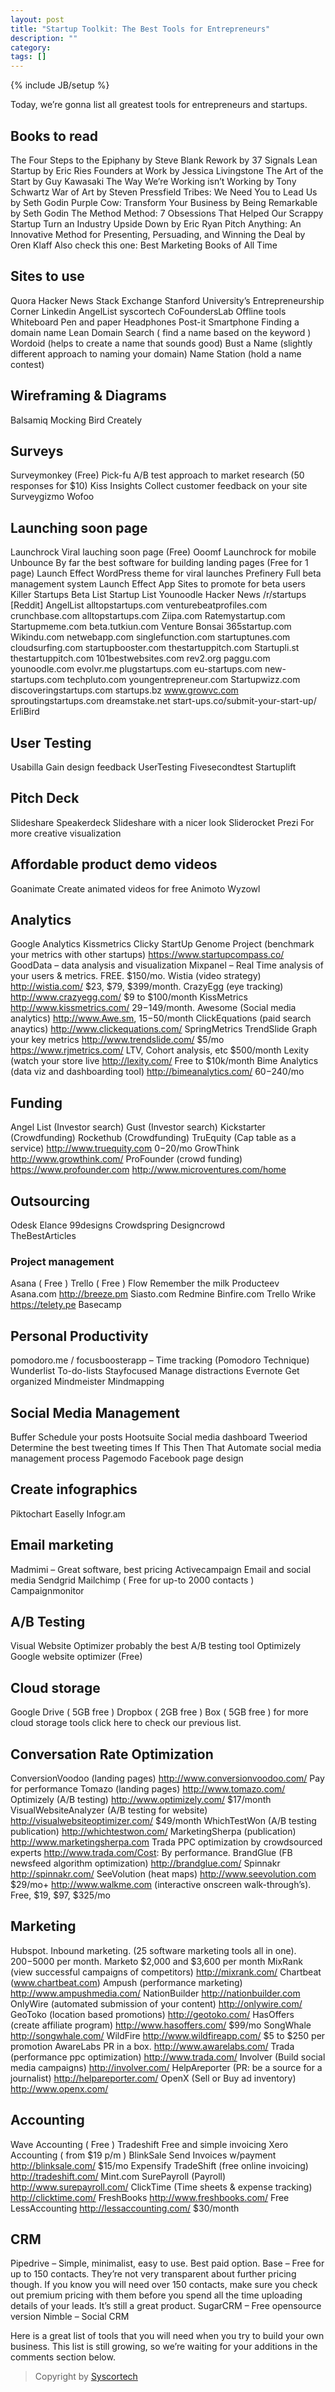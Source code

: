 ```yaml
---
layout: post
title: "Startup Toolkit: The Best Tools for Entrepreneurs"
description: ""
category: 
tags: []
---
```

{% include JB/setup %}

Today, we’re gonna list all greatest tools for entrepreneurs and startups.

## Books to read
The Four Steps to the Epiphany by Steve Blank
Rework by 37 Signals
Lean Startup by Eric Ries
Founders at Work by Jessica Livingstone
The Art of the Start by Guy Kawasaki
The Way We’re Working isn’t Working by Tony Schwartz
War of Art by Steven Pressfield
Tribes: We Need You to Lead Us by Seth Godin
Purple Cow: Transform Your Business by Being Remarkable by Seth Godin
The Method Method: 7 Obsessions That Helped Our Scrappy Startup Turn an Industry Upside Down by Eric Ryan
Pitch Anything: An Innovative Method for Presenting, Persuading, and Winning the Deal by Oren Klaff
Also check this one: Best Marketing Books of All Time

## Sites to use
Quora
Hacker News
Stack Exchange
Stanford University’s Entrepreneurship Corner
Linkedin 
AngelList
syscortech
CoFoundersLab
Offline tools
Whiteboard
Pen and paper
Headphones
Post-it
Smartphone
Finding a domain name
Lean Domain Search ( find a name based on the keyword )
Wordoid (helps to create a name that sounds good)
Bust a Name (slightly different approach to naming your domain)
Name Station (hold a name contest)
 
 
## Wireframing & Diagrams
Balsamiq
Mocking Bird
Creately
 
 
## Surveys
Surveymonkey (Free)
Pick-fu A/B test approach to market research (50 responses for $10)
Kiss Insights Collect customer feedback on your site
Surveygizmo
Wofoo
 
## Launching soon page
Launchrock Viral lauching soon page (Free)
Ooomf Launchrock for mobile
Unbounce By far the best software for building landing pages (Free for 1 page)
Launch Effect WordPress theme for viral launches
Prefinery Full beta management system 
Launch Effect App
Sites to promote for beta users
Killer Startups
Beta List
Startup List
Younoodle
Hacker News
/r/startups [Reddit]
AngelList
alltopstartups.com
venturebeatprofiles.com
crunchbase.com
alltopstartups.com
Ziipa.com
Ratemystartup.com
Startupmeme.com
beta.tutkiun.com
Venture Bonsai
365startup.com
Wikindu.com
netwebapp.com
singlefunction.com
startuptunes.com
cloudsurfing.com
startupbooster.com
thestartuppitch.com
Startupli.st
thestartuppitch.com
101bestwebsites.com
rev2.org
paggu.com
younoodle.com
evolvr.me
plugstartups.com
eu-startups.com
new-startups.com
techpluto.com
youngentrepreneur.com
Startupwizz.com
discoveringstartups.com
startups.bz
www.growvc.com 
sproutingstartups.com
dreamstake.net
start-ups.co/submit-your-start-up/
ErliBird
 
## User Testing
Usabilla Gain design feedback
UserTesting
Fivesecondtest
Startuplift
 
## Pitch Deck
Slideshare
Speakerdeck Slideshare with a nicer look
Sliderocket
Prezi For more creative visualization
 
 
## Affordable product demo videos 
Goanimate Create animated videos for free
Animoto
Wyzowl
 
## Analytics
Google Analytics
Kissmetrics
Clicky
StartUp Genome Project (benchmark your metrics with other startups) https://www.startupcompass.co/
GoodData – data analysis and visualization
Mixpanel – Real Time analysis of your users & metrics. FREE. $150/mo.
Wistia (video strategy) http://wistia.com/ $23, $79, $399/month.
CrazyEgg (eye tracking) http://www.crazyegg.com/ $9 to $100/month
KissMetrics http://www.kissmetrics.com/ $29-$149/month.
Awesome (Social media analytics) http://www.Awe.sm, $15-$50/month
ClickEquations (paid search anaytics) http://www.clickequations.com/
SpringMetrics
TrendSlide Graph your key metrics http://www.trendslide.com/ $5/mo
https://www.rjmetrics.com/ LTV, Cohort analysis, etc $500/month
Lexity (watch your store live http://lexity.com/ Free to $10k/month
Bime Analytics (data viz and dashboarding tool)  http://bimeanalytics.com/  $60-$240/mo

## Funding 
Angel List (Investor search)
Gust (Investor search)
Kickstarter (Crowdfunding)
Rockethub (Crowdfunding)
TruEquity (Cap table as a service) http://www.truequity.com $0-$20/mo
GrowThink http://www.growthink.com/
ProFounder (crowd funding) https://www.profounder.com
http://www.microventures.com/home 

## Outsourcing
Odesk
Elance
99designs
Crowdspring
Designcrowd  
TheBestArticles  

### Project management
Asana ( Free )
Trello ( Free )
Flow
Remember the milk
Producteev
Asana.com
http://breeze.pm
Siasto.com
Redmine
Binfire.com
Trello
Wrike
https://telety.pe
Basecamp

## Personal Productivity
pomodoro.me / focusboosterapp – Time tracking (Pomodoro Technique)
Wunderlist To-do-lists
Stayfocused Manage distractions
Evernote Get organized
Mindmeister Mindmapping

## Social Media Management
Buffer Schedule your posts
Hootsuite Social media dashboard
Tweeriod Determine the best tweeting times
If This Then That Automate social media management process
Pagemodo Facebook page design

## Create infographics
Piktochart
Easelly
Infogr.am

## Email marketing 
Madmimi – Great software, best pricing
Activecampaign Email and social media
Sendgrid
Mailchimp ( Free for up-to 2000 contacts )
Campaignmonitor

## A/B Testing
Visual Website Optimizer probably the best A/B testing tool
Optimizely
Google website optimizer (Free) 

## Cloud storage
Google Drive ( 5GB free )
Dropbox ( 2GB free )
Box ( 5GB free )
for more cloud storage tools click here to check our previous list. 
 
## Conversation Rate Optimization
ConversionVoodoo (landing pages) http://www.conversionvoodoo.com/ Pay for performance
Tomazo (landing pages) http://www.tomazo.com/
Optimizely (A/B testing) http://www.optimizely.com/ $17/month
VisualWebsiteAnalyzer (A/B testing for website) http://visualwebsiteoptimizer.com/ $49/month
WhichTestWon (A/B testing publication) http://whichtestwon.com/
MarketingSherpa (publication) http://www.marketingsherpa.com
Trada PPC optimization by crowdsourced experts http://www.trada.com/Cost: By performance.
BrandGlue (FB newsfeed algorithm optimization) http://brandglue.com/
Spinnakr http://spinnakr.com/
SeeVolution (heat maps) http://www.seevolution.com $29/mo+
http://www.walkme.com (interactive onscreen walk-through’s). Free, $19, $97, $325/mo

## Marketing

Hubspot. Inbound marketing. (25 software marketing tools all in one). $200-$5000 per month.
Marketo $2,000 and $3,600 per month
MixRank (view successful campaigns of competitors) http://mixrank.com/
Chartbeat (www.chartbeat.com)
Ampush (performance marketing) http://www.ampushmedia.com/
NationBuilder http://nationbuilder.com
OnlyWire (automated submission of your content) http://onlywire.com/
GeoToko (location based promotions) http://geotoko.com/
HasOffers (create affiliate program) http://www.hasoffers.com/ $99/mo
SongWhale http://songwhale.com/
WildFire  http://www.wildfireapp.com/ $5 to $250 per promotion
AwareLabs PR in a box. http://www.awarelabs.com/
Trada (performance ppc optimization) http://www.trada.com/
Involver (Build social media campaigns) http://involver.com/
HelpAreporter (PR: be a source for a journalist) http://helpareporter.com/
OpenX (Sell or Buy ad inventory) http://www.openx.com/

## Accounting
Wave Accounting ( Free )
Tradeshift Free and simple invoicing
Xero Accounting ( from $19 p/m )
BlinkSale Send Invoices w/payment  http://blinksale.com/  $15/mo
Expensify
TradeShift (free online invoicing) http://tradeshift.com/
Mint.com
SurePayroll (Payroll) http://www.surepayroll.com/
ClickTime (Time sheets & expense tracking) http://clicktime.com/
FreshBooks http://www.freshbooks.com/ Free
LessAccounting http://lessaccounting.com/ $30/month

## CRM
Pipedrive – Simple, minimalist, easy to use. Best paid option.
Base – Free for up to 150 contacts. They’re not very transparent about further pricing though. If you know you will need over 150 contacts, make sure you check out premium pricing with them before you spend all the time uploading details of your leads. It’s still a great product.
SugarCRM – Free opensource version
Nimble – Social CRM
 

Here is a great list of tools that you will need when you try to build your own business. This list is still growing, so we’re waiting for your additions in the comments section below.

> Copyright by [Syscortech](http://www.syscortech.net/startup-toolkit-the-best-tools-for-entrepreneurs/)